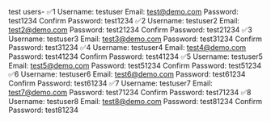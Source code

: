 <!-- ✅ 🏢 AUTH MODULE SCOPED VIEWS -->

test users-
✅1
Username: testuser
Email: test@demo.com
Password: test1234
Confirm Password: test1234
✅2
Username: testuser2
Email: test2@demo.com
Password: test21234
Confirm Password: test21234
✅3
Username: testuser3
Email: test3@demo.com
Password: test31234
Confirm Password: test31234
✅4
Username: testuser4
Email: test4@demo.com
Password: test41234
Confirm Password: test41234
✅5
Username: testuser5
Email: test5@demo.com
Password: test51234
Confirm Password: test51234
✅6
Username: testuser6
Email: test6@demo.com
Password: test61234
Confirm Password: test61234
✅7
Username: testuser7
Email: test7@demo.com
Password: test71234
Confirm Password: test71234
✅8
Username: testuser8
Email: test8@demo.com
Password: test81234
Confirm Password: test81234
